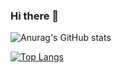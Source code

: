 ### Hi there 👋

![Anurag's GitHub stats](https://github-readme-stats-six-azure-61.vercel.app/api?username=fedegratti&show_icons=true&count_private=true)

[![Top Langs](https://github-readme-stats-six-azure-61.vercel.app/api/top-langs/?username=fedegratti&layout=compact)](https://github.com/anuraghazra/github-readme-stats)

<!--
**fedegratti/fedegratti** is a ✨ _special_ ✨ repository because its `README.md` (this file) appears on your GitHub profile.

Here are some ideas to get you started:

- 🔭 I’m currently working on ...
- 🌱 I’m currently learning ...
- 👯 I’m looking to collaborate on ...
- 🤔 I’m looking for help with ...
- 💬 Ask me about ...
- 📫 How to reach me: ...
- 😄 Pronouns: ...
- ⚡ Fun fact: ...
-->
